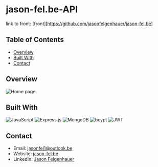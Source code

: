 # jason-fel.be-API

link to front: [front][https://github.com/jasonfelgenhauer/jason-fel.be]

## Table of Contents

-   [Overview](#overview)
-   [Built With](#built-with)
-   [Contact](#contact)

## Overview

![Home page](https://media.discordapp.net/attachments/767431513016500235/1050480329103777814/Capture_decran_2022-12-08_193337.png?width=720&height=375)

## Built With

![JavaScript](https://img.shields.io/badge/javascript-%23323330.svg?style=for-the-badge&logo=javascript&logoColor=%23F7DF1E)
![Express.js](https://img.shields.io/badge/express.js-%23404d59.svg?style=for-the-badge&logo=express&logoColor=%2361DAFB)
![MongoDB](https://img.shields.io/badge/MongoDB-%234ea94b.svg?style=for-the-badge&logo=mongodb&logoColor=white)
![bcypt](https://img.shields.io/badge/_-bcypt-333333?style=for-the-badge)
![JWT](https://img.shields.io/badge/JWT-black?style=for-the-badge&logo=JSON%20web%20tokens)

## Contact

-   Email: jasonfel1@outlook.be
-   Website: [jason-fel.be](https://jason-fel.be)
-   LinkedIn: [Jason Felgenhauer](www.linkedin.com/in/jason-felgenhauer)
